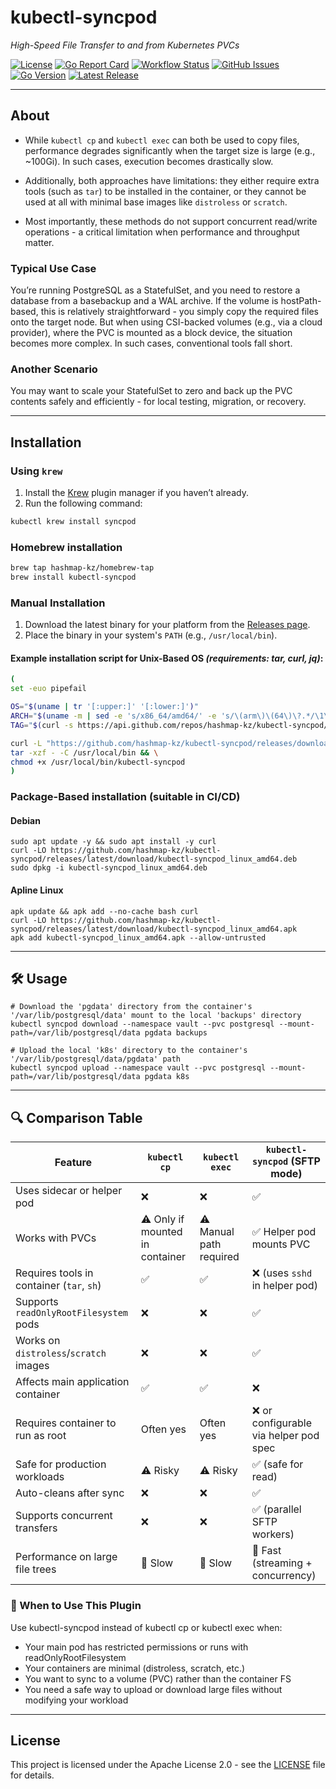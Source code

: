 # kubectl-syncpod

_High-Speed File Transfer to and from Kubernetes PVCs_

[![License](https://img.shields.io/github/license/hashmap-kz/kubectl-syncpod)](https://github.com/hashmap-kz/kubectl-syncpod/blob/master/LICENSE)
[![Go Report Card](https://goreportcard.com/badge/github.com/hashmap-kz/kubectl-syncpod)](https://goreportcard.com/report/github.com/hashmap-kz/kubectl-syncpod)
[![Workflow Status](https://img.shields.io/github/actions/workflow/status/hashmap-kz/kubectl-syncpod/ci.yml?branch=master)](https://github.com/hashmap-kz/kubectl-syncpod/actions/workflows/ci.yml?query=branch:master)
[![GitHub Issues](https://img.shields.io/github/issues/hashmap-kz/kubectl-syncpod)](https://github.com/hashmap-kz/kubectl-syncpod/issues)
[![Go Version](https://img.shields.io/github/go-mod/go-version/hashmap-kz/kubectl-syncpod)](https://github.com/hashmap-kz/kubectl-syncpod/blob/master/go.mod#L3)
[![Latest Release](https://img.shields.io/github/v/release/hashmap-kz/kubectl-syncpod)](https://github.com/hashmap-kz/kubectl-syncpod/releases/latest)

---

## About

- While `kubectl cp` and `kubectl exec` can both be used to copy files, performance degrades significantly when the
  target size is large (e.g., ~100Gi). In such cases, execution becomes drastically slow.

- Additionally, both approaches have limitations: they either require extra tools (such as `tar`) to be installed in the
  container, or they cannot be used at all with minimal base images like `distroless` or `scratch`.

- Most importantly, these methods do not support concurrent read/write operations - a critical limitation when
  performance and throughput matter.

### Typical Use Case

You’re running PostgreSQL as a StatefulSet, and you need to restore a database from a basebackup and a WAL archive.
If the volume is hostPath-based, this is relatively straightforward - you simply copy the required files onto the target
node.
But when using CSI-backed volumes (e.g., via a cloud provider), where the PVC is mounted as a block device, the
situation becomes more complex. In such cases, conventional tools fall short.

### Another Scenario

You may want to scale your StatefulSet to zero and back up the PVC contents safely and efficiently - for local testing,
migration, or recovery.

---

## **Installation**

### Using `krew`

1. Install the [Krew](https://krew.sigs.k8s.io/docs/user-guide/setup/) plugin manager if you haven’t already.
2. Run the following command:

```bash
kubectl krew install syncpod
```

### Homebrew installation

```bash
brew tap hashmap-kz/homebrew-tap
brew install kubectl-syncpod
```

### Manual Installation

1. Download the latest binary for your platform from
   the [Releases page](https://github.com/hashmap-kz/kubectl-syncpod/releases).
2. Place the binary in your system's `PATH` (e.g., `/usr/local/bin`).

#### Example installation script for Unix-Based OS _(requirements: tar, curl, jq)_:

```bash
(
set -euo pipefail

OS="$(uname | tr '[:upper:]' '[:lower:]')"
ARCH="$(uname -m | sed -e 's/x86_64/amd64/' -e 's/\(arm\)\(64\)\?.*/\1\2/' -e 's/aarch64$/arm64/')"
TAG="$(curl -s https://api.github.com/repos/hashmap-kz/kubectl-syncpod/releases/latest | jq -r .tag_name)"

curl -L "https://github.com/hashmap-kz/kubectl-syncpod/releases/download/${TAG}/kubectl-syncpod_${TAG}_${OS}_${ARCH}.tar.gz" |
tar -xzf - -C /usr/local/bin && \
chmod +x /usr/local/bin/kubectl-syncpod
)
```

### Package-Based installation (suitable in CI/CD)

#### Debian

```
sudo apt update -y && sudo apt install -y curl
curl -LO https://github.com/hashmap-kz/kubectl-syncpod/releases/latest/download/kubectl-syncpod_linux_amd64.deb
sudo dpkg -i kubectl-syncpod_linux_amd64.deb
```

#### Apline Linux

```
apk update && apk add --no-cache bash curl
curl -LO https://github.com/hashmap-kz/kubectl-syncpod/releases/latest/download/kubectl-syncpod_linux_amd64.apk
apk add kubectl-syncpod_linux_amd64.apk --allow-untrusted
```

---

## 🛠️ Usage

```
# Download the 'pgdata' directory from the container's '/var/lib/postgresql/data' mount to the local 'backups' directory
kubectl syncpod download --namespace vault --pvc postgresql --mount-path=/var/lib/postgresql/data pgdata backups

# Upload the local 'k8s' directory to the container's '/var/lib/postgresql/data/pgdata' path
kubectl syncpod upload --namespace vault --pvc postgresql --mount-path=/var/lib/postgresql/data pgdata k8s
```

---

## 🔍 Comparison Table

| Feature                                   | `kubectl cp`                    | `kubectl exec`          | `kubectl-syncpod` (SFTP mode)         |
|-------------------------------------------|---------------------------------|-------------------------|---------------------------------------|
| Uses sidecar or helper pod                | ❌                               | ❌                       | ✅                                     |
| Works with PVCs                           | ⚠️ Only if mounted in container | ⚠️ Manual path required | ✅ Helper pod mounts PVC               |
| Requires tools in container (`tar`, `sh`) | ✅                               | ✅                       | ❌ (uses `sshd` in helper pod)         |
| Supports `readOnlyRootFilesystem` pods    | ❌                               | ❌                       | ✅                                     |
| Works on `distroless`/`scratch` images    | ❌                               | ❌                       | ✅                                     |
| Affects main application container        | ✅                               | ✅                       | ❌                                     |
| Requires container to run as root         | Often yes                       | Often yes               | ❌ or configurable via helper pod spec |
| Safe for production workloads             | ⚠️ Risky                        | ⚠️ Risky                | ✅ (safe for read)                     |
| Auto-cleans after sync                    | ❌                               | ❌                       | ✅                                     |
| Supports concurrent transfers             | ❌                               | ❌                       | ✅ (parallel SFTP workers)             |
| Performance on large file trees           | 🐢 Slow                         | 🐢 Slow                 | 🚀 Fast (streaming + concurrency)     |

### 🚀 When to Use This Plugin

Use kubectl-syncpod instead of kubectl cp or kubectl exec when:

- Your main pod has restricted permissions or runs with readOnlyRootFilesystem
- Your containers are minimal (distroless, scratch, etc.)
- You want to sync to a volume (PVC) rather than the container FS
- You need a safe way to upload or download large files without modifying your workload

---

## **License**

This project is licensed under the Apache License 2.0 - see the [LICENSE](LICENSE) file for details.
